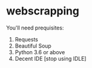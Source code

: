 # webscrapping

You'll need prequisites:
  1. Requests 
  2. Beautiful Soup
  3. Python 3.6 or above
  4. Decent IDE [stop using IDLE]
